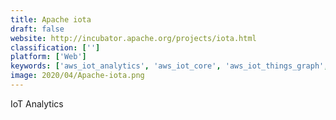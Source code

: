 ```yaml
---
title: Apache iota
draft: false 
website: http://incubator.apache.org/projects/iota.html
classification: ['']
platform: ['Web']
keywords: ['aws_iot_analytics', 'aws_iot_core', 'aws_iot_things_graph', 'arrayent', 'axonize', 'azure_iot_central', 'blynk_iot_platform', 'cumulocity', 'google_cloud_iot_core', 'ibm_watson_iot_platform', 'kii', 'oracle_internet_of_things_cloud', 'sap_leonardo_internet_of_things', 'sas_analytics_for_iot', 'sqlstream', 'salesforce_iot_cloud', 'tellucloud', 'temboo', 'thingspeak', 'vmware_pulse_iot_center', 'visual_kpi', 'zatar']
image: 2020/04/Apache-iota.png
---
```

IoT Analytics